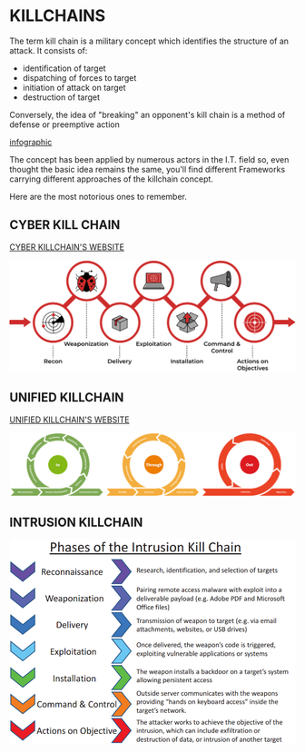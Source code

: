# KILLCHAINS

The term kill chain is a military concept which identifies the structure of an attack. It consists of:

- identification of target
- dispatching of forces to target
- initiation of attack on target
- destruction of target

Conversely, the idea of "breaking" an opponent's kill chain is a method of defense or preemptive action

[infographic](../img/kill_chain_infographic.png)

The concept has been applied by numerous actors in the I.T. field so, even thought the basic idea remains the same, you'll find different Frameworks carrying different approaches of the killchain concept.

Here are the most notorious ones to remember.


## CYBER KILL CHAIN
[CYBER KILLCHAIN'S WEBSITE](https://www.lockheedmartin.com/en-us/capabilities/cyber/cyber-kill-chain.html)

![CYBER_KILLCHAIN](../img/cyber_killchain.png)

## UNIFIED KILLCHAIN
[UNIFIED KILLCHAIN'S WEBSITE](https://www.unifiedkillchain.com/)

![UNIFIED_KILLCHAIN](../img/unified_killchain.png)


## INTRUSION KILLCHAIN

![INTRUSION_KILLCHAIN](../img/Intrusion_Kill_Chain.png)

